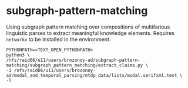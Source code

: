 # subgraph-pattern-matching

Using subgraph pattern matching over compositions of multifarious linguistic parses to extract meaningful knowledge elements. Requires `networkx` to be installed in the environment.

```
PYTHONPATH=<TEXT_OPEN_PYTHONPATH>
python3 \
/nfs/raid66/u11/users/brozonoy-ad/subgraph-pattern-matching/subgraph_pattern_matching/extract_claims.py \
-i /nfs/raid66/u11/users/brozonoy-ad/modal_and_temporal_parsing/mtdp_data/lists/modal.serifxml.test \
-l
```